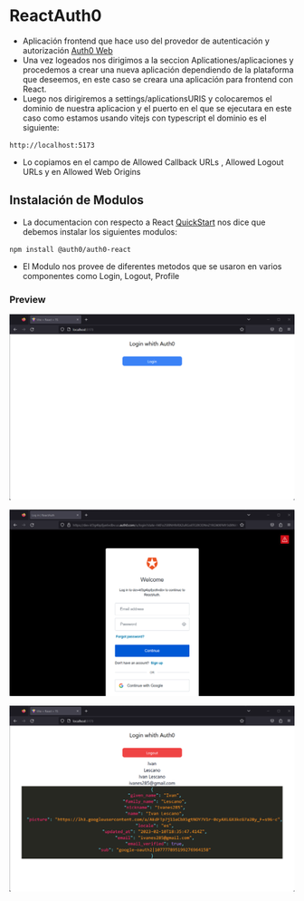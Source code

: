 # ReactAuth0
- Aplicación frontend que hace uso del provedor de autenticación y autorización [Auth0 Web](https://auth0.com/es)
- Una vez logeados nos dirigimos a la seccion Aplicationes/aplicaciones y procedemos a crear una nueva aplicación dependiendo de la plataforma que deseemos, en este caso se creara una aplicación para frontend con React.
- Luego nos dirigiremos a settings/aplicationsURIS y colocaremos el dominio de nuestra aplicacion y el puerto en el que se ejecutara en este caso como estamos usando vitejs con typescript el dominio es el siguiente:
```
http://localhost:5173
```
- Lo copiamos en el campo de Allowed Callback URLs , Allowed Logout URLs y en Allowed Web Origins 
## Instalación de Modulos
- La documentacion con respecto a React [QuickStart](https://manage.auth0.com/dashboard/us/dev-kf3g4bpfjye6vdbv/applications/dvYW40wQSpBYRF8xQKaV72u4NuZk4KQN/quickstart) nos dice que debemos instalar los siguientes modulos:
```
npm install @auth0/auth0-react
```
- El Modulo nos provee de diferentes metodos que se usaron en varios componentes como Login, Logout, Profile  


### Preview


<p align="center">
    <img src="./assets/01.png" />
<p/>


<p align="center">
    <img src="./assets/02.png" />
<p/>

<p align="center">
    <img src="./assets/03.png" />
<p/>
